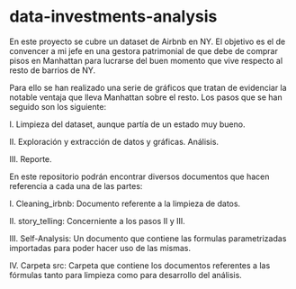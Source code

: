 # data-investments-analysis
En este proyecto se cubre un dataset de Airbnb en NY. El objetivo es el de convencer a mi jefe en una gestora patrimonial de que debe de comprar pisos en Manhattan para lucrarse del buen momento que vive respecto al resto de barrios de NY.

Para ello se han realizado una serie de gráficos que tratan de evidenciar la notable ventaja que lleva Manhattan sobre el resto. Los pasos que se han seguido son los siguiente:

I. Limpieza del dataset, aunque partía de un estado muy bueno.

II. Exploración y extracción de datos y gráficas. Análisis.

III. Reporte.

En este repositorio podrán encontrar diversos documentos que hacen referencia a cada una de las partes:

I. Cleaning_irbnb: Documento referente a la limpieza de datos.

II. story_telling: Concerniente a los pasos II y III.

III. Self-Analysis: Un documento que contiene las formulas parametrizadas importadas para poder hacer uso de las mismas.

IV. Carpeta src: Carpeta que contiene los documentos referentes a las fórmulas tanto para limpieza como para desarrollo del análisis.
